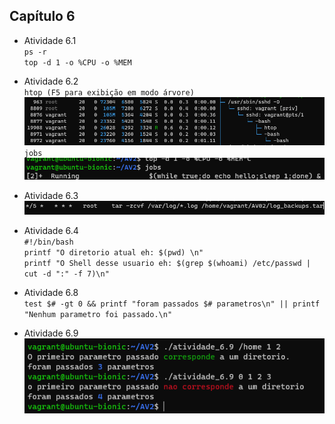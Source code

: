 ## Capítulo 6

 - Atividade 6.1<br />
  `ps -r`<br />
  `top -d 1 -o %CPU -o %MEM`<br />

  
 
 - Atividade 6.2<br />
  `htop (F5 para exibição em modo árvore)`<br />
![Atividade 6.2 1](imgs/6.2_1.png)<br />
 `jobs`<br />
![Atividade 6.2 2](imgs/6.2_2.png)<br />

- Atividade 6.3<br />
![Atividade 6.3](imgs/6.3.png)<br />
- Atividade 6.4<br />
`#!/bin/bash`<br />
`printf "O diretorio atual eh: $(pwd) \n"`<br />
`printf "O Shell desse usuario eh: $(grep $(whoami) /etc/passwd | cut -d ":" -f 7)\n"`<br />
- Atividade 6.8<br />
`test $# -gt 0 && printf "foram passados $# parametros\n" || printf "Nenhum parametro foi passado.\n"`<br />
- Atividade 6.9<br />
![Atividade 6.9](imgs/6.9.png)<br />
